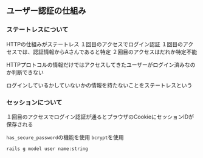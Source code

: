 ## ユーザー認証の仕組み
### ステートレスについて
HTTPの仕組みがステートレス
１回目のアクセスでログイン認証
１回目のアクセスでは、認証情報からAさんであると特定
２回目のアクセスはだれか特定不能

HTTPプロトコルの情報だけではアクセスしてきたユーザーがログイン済みなのか判断できない

ログインしているかしていないかの情報を持たないことをステートレスという

### セッションについて
１回目のアクセスでログイン認証が通るとプラウザのCookieにセッションIDが保存される

`has_secure_password`の機能を使用
`bcrypt`を使用

```
rails g model user name:string
```